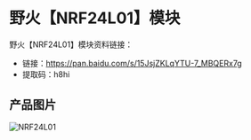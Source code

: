 [](野火【NRF24L01】模块)

# 野火【NRF24L01】模块
野火【NRF24L01】模块资料链接：
* 链接：https://pan.baidu.com/s/15JsjZKLqYTU-7_MBQERx7g 
* 提取码：h8hi 

## 产品图片
![NRF24L01](https://raw.githubusercontent.com/wiki/Embdefire/products/images/模块产品/杂类通讯模块/NRF24L01.jpg)